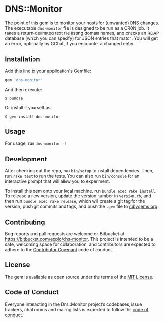 # DNS::Monitor

The point of this gem is to monitor your hosts for (unwanted) DNS changes. The executable `dns-monitor` file is designed to be run as a CRON job. It takes a return-delimited text file listing domain names, and checks an RDAP database (which you can specify) for JSON entries that match. You will get an error, optionally by GChat, if you encounter a changed entry.



## Installation

Add this line to your application's Gemfile:

```ruby
gem 'dns-monitor'
```

And then execute:

    $ bundle

Or install it yourself as:

    $ gem install dns-monitor



## Usage

For usage, run `dns-monitor -h`



## Development

After checking out the repo, run `bin/setup` to install dependencies. Then, run `rake test` to run the tests. You can also run `bin/console` for an interactive prompt that will allow you to experiment.

To install this gem onto your local machine, run `bundle exec rake install`. To release a new version, update the version number in `version.rb`, and then run `bundle exec rake release`, which will create a git tag for the version, push git commits and tags, and push the `.gem` file to [rubygems.org](https://rubygems.org).



## Contributing

Bug reports and pull requests are welcome on Bitbucket at https://bitbucket.com/explo/dns-monitor. This project is intended to be a safe, welcoming space for collaboration, and contributors are expected to adhere to the [Contributor Covenant](http://contributor-covenant.org) code of conduct.



## License

The gem is available as open source under the terms of the [MIT License](https://opensource.org/licenses/MIT).



## Code of Conduct

Everyone interacting in the Dns::Monitor project’s codebases, issue trackers, chat rooms and mailing lists is expected to follow the [code of conduct](https://github.com/[USERNAME]/dns-monitor/blob/master/CODE_OF_CONDUCT.md).
